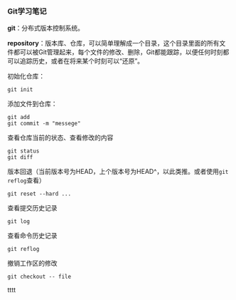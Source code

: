 ### Git学习笔记

**git**：分布式版本控制系统。

**repository**：版本库、仓库，可以简单理解成一个目录，这个目录里面的所有文件都可以被Git管理起来，每个文件的修改、删除，Git都能跟踪，以便任何时刻都可以追踪历史，或者在将来某个时刻可以“还原”。

初始化仓库：

```
git init
```

添加文件到仓库：

```
git add
git commit -m "messege"
```

查看仓库当前的状态、查看修改的内容

```
git status
git diff
```

版本回退（当前版本号为HEAD，上个版本号为HEAD^，以此类推。或者使用`git reflog`查看）

```
git reset --hard ...
```

查看提交历史记录

```
git log
```

查看命令历史记录

```
git reflog
```

撤销工作区的修改

```
git checkout -- file
```

tttt